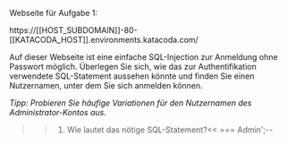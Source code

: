 Webseite für Aufgabe 1:

https://[[HOST_SUBDOMAIN]]-80-[[KATACODA_HOST]].environments.katacoda.com/

Auf dieser Webseite ist eine einfache SQL-Injection zur Anmeldung ohne Passwort möglich.
Überlegen Sie sich, wie das zur Authentifikation verwendete SQL-Statement aussehen könnte und finden Sie einen Nutzernamen, 
unter dem Sie sich anmelden können.

<i>
Tipp: 
Probieren Sie häufige Variationen für den Nutzernamen des Administrator-Kontos aus.
</i>

>>1) Wie lautet das nötige SQL-Statement?<<
=== Admin';-- 
